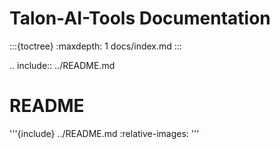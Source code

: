 # Talon-AI-Tools Documentation

:::{toctree}
:maxdepth: 1
docs/index.md
:::

.. include:: ../README.md

README
======
'''{include} ../README.md
:relative-images:
'''